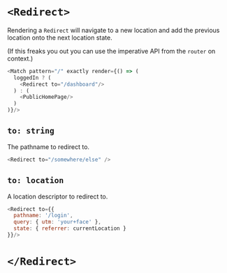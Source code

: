 # `<Redirect>`

Rendering a `Redirect` will navigate to a new location and add the
previous location onto the next location state.

(If this freaks you out you can use the imperative API from the `router`
on context.)

```js
<Match pattern="/" exactly render={() => (
  loggedIn ? (
    <Redirect to="/dashboard"/>
  ) : (
    <PublicHomePage/>
  )
)}/>
```


## `to: string`

The pathname to redirect to.

```js
<Redirect to="/somewhere/else" />
```

## `to: location`

A location descriptor to redirect to.

```js
<Redirect to={{
  pathname: '/login',
  query: { utm: 'your+face' },
  state: { referrer: currentLocation }
}}/>
```

# `</Redirect>`
